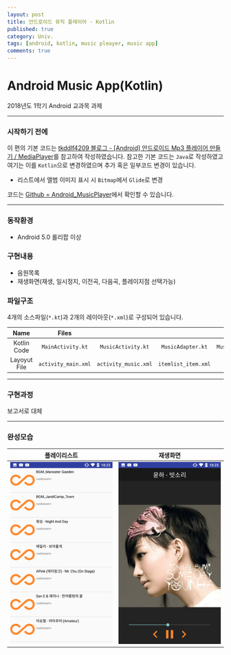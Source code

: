 ```yaml
---
layout: post
title: 안드로이드 뮤직 플레이어 - Kotlin
published: true
category: Univ.
tags: [android, kotlin, music pleayer, music app]
comments: true
---
```


# Android Music App(Kotlin)

2018년도 1학기 Android 교과목 과제

---

### 시작하기 전에

이 편의 기본 코드는 [tkddlf4209 블로그 - [Android] 안드로이드 Mp3 플레이어 만들기 / MediaPlayer](http://blog.naver.com/PostView.nhn?blogId=tkddlf4209&logNo=220746210643&categoryNo=41&parentCategoryNo=0&viewDate=&currentPage=1&postListTopCurrentPage=1&from=postView)를 참고하여 작성하였습니다.
참고한 기본 코드는 `Java`로 작성하였고 여기는 이를 `Kotlin`으로 변경하였으며 추가 혹은 일부코드 변경이 있습니다.

* 리스트에서 앨범 이미지 표시 시 `Bitmap`에서 `Glide`로 변경

코드는 [Github = Android_MusicPlayer](https://github.com/level120/Android_MusicPlayer)에서 확인할 수 있습니다.

---

### 동작환경

* Android 5.0 롤리팝 이상

### 구현내용

* 음원목록
* 재생화면(재생, 일시정지, 이전곡, 다음곡, 플레이지점 선택가능)


### 파일구조

4개의 소스파일(`*.kt`)과 2개의 레이아웃(`*.xml`)로 구성되어 있습니다.

| Name | Files | | | |
| :-----------: | :-----: | :----: | :----: | :----: |
| Kotlin Code | `MainActivity.kt` | `MusicActivity.kt` | `MusicAdapter.kt` | `MusicType.kt` |
| Layoyut File | `activity_main.xml` | `activity_music.xml` | `itemlist_item.xml` | - |

---

### 구현과정

보고서로 대체

---

### 완성모습

| 플레이리스트 | 재생화면 |
| :-------: | :----: |
| ![Playlist](https://github.com/level120/Android_MusicPlayer/raw/master/asset/1.png) | ![Playlist](https://github.com/level120/Android_MusicPlayer/raw/master/asset/2.png) |